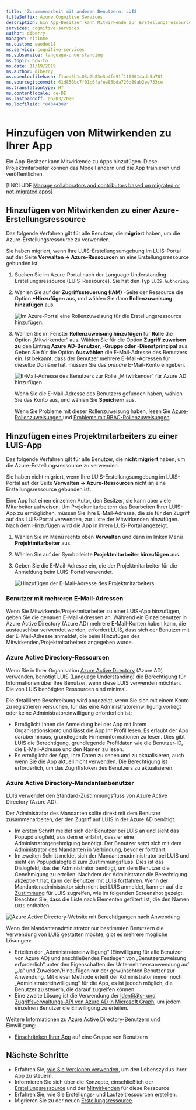```yaml
---
title: 'Zusammenarbeit mit anderen Benutzern: LUIS'
titleSuffix: Azure Cognitive Services
description: Ein App-Besitzer kann Mitwirkende zur Erstellungsressource hinzufügen. Diese Mitwirkenden können das Modell ändern und die App trainieren und veröffentlichen.
services: cognitive-services
author: diberry
manager: nitinme
ms.custom: seodec18
ms.service: cognitive-services
ms.subservice: language-understanding
ms.topic: how-to
ms.date: 11/19/2019
ms.author: diberry
ms.openlocfilehash: f1aed6b1c03a2b83e3b4fd91f1106614adb5a701
ms.sourcegitcommit: 61d850bc7f01c6fafee85bda726d89ab2ee733ce
ms.translationtype: HT
ms.contentlocale: de-DE
ms.lasthandoff: 06/03/2020
ms.locfileid: "84344389"
---
```

# <a name="add-contributors-to-your-app"></a>Hinzufügen von Mitwirkenden zu Ihrer App

Ein App-Besitzer kann Mitwirkende zu Apps hinzufügen. Diese Projektmitarbeiter können das Modell ändern und die App trainieren und veröffentlichen.

[!INCLUDE [Manage collaborators and contributors based on migrated or not-migrated apps](./includes/manage-contributor-collaborator-migration.md)]

## <a name="add-contributor-to-azure-authoring-resource"></a>Hinzufügen von Mitwirkenden zu einer Azure-Erstellungsressource

Das folgende Verfahren gilt für alle Benutzer, die **migriert** haben, um die Azure-Erstellungsressource zu verwenden.

Sie haben migriert, wenn Ihre LUIS-Erstellungsumgebung im LUIS-Portal auf der Seite **Verwalten -> Azure-Ressourcen** an eine Erstellungsressource gebunden ist.

1. Suchen Sie im Azure-Portal nach der Language Understanding-Erstellungsressource (LUIS-Ressource). Sie hat den Typ `LUIS.Authoring`.
1. Wählen Sie auf der **Zugriffssteuerung (IAM)** -Seite der Ressource die Option **+Hinzufügen** aus, und wählen Sie dann **Rollenzuweisung hinzufügen** aus.

    ![Im Azure-Portal eine Rollenzuweisung für die Erstellungsressource hinzufügen.](./media/luis-how-to-collaborate/authoring-resource-access-control-add-role.png)

1. Wählen Sie im Fenster **Rollenzuweisung hinzufügen** für **Rolle** die Option „Mitwirkender“ aus. Wählen Sie für die Option **Zugriff zuweisen zu** den Eintrag **Azure AD-Benutzer, -Gruppe oder -Dienstprinzipal** aus. Geben Sie für die Option **Auswählen** die E-Mail-Adresse des Benutzers ein. Ist bekannt, dass der Benutzer mehrere E-Mail-Adressen für dieselbe Domäne hat, müssen Sie das _primäre_ E-Mail-Konto eingeben.

    ![E-Mail-Adresse des Benutzers zur Rolle „Mitwirkender“ für Azure AD hinzufügen](./media/luis-how-to-collaborate/add-role-assignment-for-contributor.png)

    Wenn Sie die E-Mail-Adresse des Benutzers gefunden haben, wählen Sie das Konto aus, und wählen Sie **Speichern** aus.

    Wenn Sie Probleme mit dieser Rollenzuweisung haben, lesen Sie [Azure-Rollenzuweisungen ](../../role-based-access-control/role-assignments-portal.md) und [Probleme mit RBAC-Rollenzuweisungen](../../role-based-access-control/troubleshooting.md#problems-with-azure-role-assignments).

## <a name="add-collaborator-to-luis-app"></a>Hinzufügen eines Projektmitarbeiters zu einer LUIS-App

Das folgende Verfahren gilt für alle Benutzer, die **nicht migriert** haben, um die Azure-Erstellungsressource zu verwenden.

Sie haben nicht migriert, wenn Ihre LUIS-Erstellungsumgebung im LUIS-Portal auf der Seite **Verwalten -> Azure-Ressourcen** nicht an eine Erstellungsressource gebunden ist.

Eine App hat einen einzelnen Autor, den Besitzer, sie kann aber viele Mitarbeiter aufweisen. Um Projektmitarbeitern das Bearbeiten Ihrer LUIS-App zu ermöglichen, müssen Sie ihre E-Mail-Adresse, die sie für den Zugriff auf das LUIS-Portal verwenden, zur Liste der Mitwirkenden hinzufügen. Nach dem Hinzufügen wird die App in ihrem LUIS-Portal angezeigt.

1. Wählen Sie im Menü rechts oben **Verwalten** und dann im linken Menü **Projektmitarbeiter** aus.

1. Wählen Sie auf der Symbolleiste **Projektmitarbeiter hinzufügen** aus.

1. Geben Sie die E-Mail-Adresse ein, die der Projektmitarbeiter für die Anmeldung beim LUIS-Portal verwendet.

    ![Hinzufügen der E-Mail-Adresse des Projektmitarbeiters](./media/luis-how-to-collaborate/add-collaborator-pop-up.png)


### <a name="users-with-multiple-emails"></a>Benutzer mit mehreren E-Mail-Adressen

Wenn Sie Mitwirkende/Projektmitarbeiter zu einer LUIS-App hinzufügen, geben Sie die genauen E-Mail-Adressen an. Während ein Einzelbenutzer in Azure Active Directory (Azure AD) mehrere E-Mail-Konten haben kann, die austauschbar verwendet werden, erfordert LUIS, dass sich der Benutzer mit der E-Mail-Adresse anmeldet, die beim Hinzufügen des Mitwirkenden/Projektmitarbeiters angegeben wurde.

<a name="owner-and-collaborators"></a>

### <a name="azure-active-directory-resources"></a>Azure Active Directory-Ressourcen

Wenn Sie in Ihrer Organisation [Azure Active Directory](https://docs.microsoft.com/azure/active-directory/) (Azure AD) verwenden, benötigt LUIS (Language Understanding) die Berechtigung für Informationen über Ihre Benutzer, wenn diese LUIS verwenden möchten. Die von LUIS benötigten Ressourcen sind minimal.

Die detaillierte Beschreibung wird angezeigt, wenn Sie sich mit einem Konto zu registrieren versuchen, für das eine Administratoreinwilligung vorliegt oder keine Administratoreinwilligung erforderlich ist:

* Ermöglicht Ihnen die Anmeldung bei der App mit Ihrem Organisationskonto und lässt die App Ihr Profil lesen. Es erlaubt der App darüber hinaus, grundlegende Firmeninformationen zu lesen. Dies gibt LUIS die Berechtigung, grundlegende Profildaten wie die Benutzer-ID, die E-Mail-Adresse und den Namen zu lesen.
* Es ermöglicht der App, Ihre Daten zu sehen und zu aktualisieren, auch wenn Sie die App aktuell nicht verwenden. Die Berechtigung ist erforderlich, um das Zugriffstoken des Benutzers zu aktualisieren.


### <a name="azure-active-directory-tenant-user"></a>Azure Active Directory-Mandantenbenutzer

LUIS verwendet den Standard-Zustimmungsfluss von Azure Active Directory (Azure AD).

Der Administrator des Mandanten sollte direkt mit dem Benutzer zusammenarbeiten, der den Zugriff auf LUIS in der Azure AD benötigt.

* Im ersten Schritt meldet sich der Benutzer bei LUIS an und sieht das Popupdialogfeld, aus dem er erfährt, dass er eine Administratorgenehmigung benötigt. Der Benutzer setzt sich mit dem Administrator des Mandanten in Verbindung, bevor er fortfährt.
* Im zweiten Schritt meldet sich der Mandantenadministrator bei LUIS und sieht ein Popupdialogfeld zum Zustimmungsfluss. Dies ist das Dialogfeld, das der Administrator benötigt, um dem Benutzer die Genehmigung zu erteilen. Nachdem der Administrator die Berechtigung akzeptiert hat, kann der Benutzer mit LUIS fortfahren. Wenn der Mandantenadministrator sich nicht bei LUIS anmeldet, kann er auf die [Zustimmung](https://account.activedirectory.windowsazure.com/r#/applications) für LUIS zugreifen, wie im folgenden Screenshot gezeigt. Beachten Sie, dass die Liste nach Elementen gefiltert ist, die den Namen `LUIS` enthalten.

![Azure Active Directory-Website mit Berechtigungen nach Anwendung](./media/luis-how-to-collaborate/tenant-permissions.png)

Wenn der Mandantenadministrator nur bestimmten Benutzern die Verwendung von LUIS gestatten möchte, gibt es mehrere mögliche Lösungen:
* Erteilen der „Administratoreinwilligung“ (Einwilligung für alle Benutzer von Azure AD) und anschließendes Festlegen von „Benutzerzuweisung erforderlich“ unter den Eigenschaften der Unternehmensanwendung auf „Ja“ und Zuweisen/Hinzufügen nur der gewünschten Benutzer zur Anwendung. Mit dieser Methode erteilt der Administrator immer noch „Administratoreinwilligung“ für die App, es ist jedoch möglich, die Benutzer zu steuern, die darauf zugreifen können.
* Eine zweite Lösung ist die Verwendung der [Identitäts- und Zugriffsverwaltungs-API von Azure AD in Microsoft Graph](https://docs.microsoft.com/graph/azuread-identity-access-management-concept-overview), um jedem einzelnen Benutzer die Einwilligung zu erteilen.

Weitere Informationen zu Azure Active Directory-Benutzern und Einwilligung:
* [Einschränken Ihrer App](../../active-directory/develop/howto-restrict-your-app-to-a-set-of-users.md) auf eine Gruppe von Benutzern

## <a name="next-steps"></a>Nächste Schritte

* Erfahren Sie, [wie Sie Versionen verwenden](luis-how-to-manage-versions.md), um den Lebenszyklus ihrer App zu steuern.
* Informieren Sie sich über die Konzepte, einschließlich der [Erstellungsressource](luis-concept-keys.md#authoring-key) und der [Mitwirkenden](luis-concept-keys.md#contributions-from-other-authors) für diese Ressource.
* Erfahren Sie, wie Sie Erstellungs- und Laufzeitressourcen [erstellen](luis-how-to-azure-subscription.md).
* Migrieren Sie zu der neuen [Erstellungsressource](luis-migration-authoring.md).
